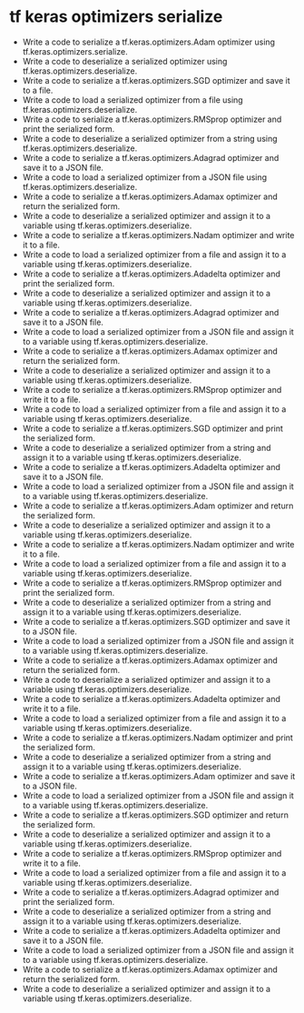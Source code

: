 # tf keras optimizers serialize

- Write a code to serialize a tf.keras.optimizers.Adam optimizer using tf.keras.optimizers.serialize.
- Write a code to deserialize a serialized optimizer using tf.keras.optimizers.deserialize.
- Write a code to serialize a tf.keras.optimizers.SGD optimizer and save it to a file.
- Write a code to load a serialized optimizer from a file using tf.keras.optimizers.deserialize.
- Write a code to serialize a tf.keras.optimizers.RMSprop optimizer and print the serialized form.
- Write a code to deserialize a serialized optimizer from a string using tf.keras.optimizers.deserialize.
- Write a code to serialize a tf.keras.optimizers.Adagrad optimizer and save it to a JSON file.
- Write a code to load a serialized optimizer from a JSON file using tf.keras.optimizers.deserialize.
- Write a code to serialize a tf.keras.optimizers.Adamax optimizer and return the serialized form.
- Write a code to deserialize a serialized optimizer and assign it to a variable using tf.keras.optimizers.deserialize.
- Write a code to serialize a tf.keras.optimizers.Nadam optimizer and write it to a file.
- Write a code to load a serialized optimizer from a file and assign it to a variable using tf.keras.optimizers.deserialize.
- Write a code to serialize a tf.keras.optimizers.Adadelta optimizer and print the serialized form.
- Write a code to deserialize a serialized optimizer and assign it to a variable using tf.keras.optimizers.deserialize.
- Write a code to serialize a tf.keras.optimizers.Adagrad optimizer and save it to a JSON file.
- Write a code to load a serialized optimizer from a JSON file and assign it to a variable using tf.keras.optimizers.deserialize.
- Write a code to serialize a tf.keras.optimizers.Adamax optimizer and return the serialized form.
- Write a code to deserialize a serialized optimizer and assign it to a variable using tf.keras.optimizers.deserialize.
- Write a code to serialize a tf.keras.optimizers.RMSprop optimizer and write it to a file.
- Write a code to load a serialized optimizer from a file and assign it to a variable using tf.keras.optimizers.deserialize.
- Write a code to serialize a tf.keras.optimizers.SGD optimizer and print the serialized form.
- Write a code to deserialize a serialized optimizer from a string and assign it to a variable using tf.keras.optimizers.deserialize.
- Write a code to serialize a tf.keras.optimizers.Adadelta optimizer and save it to a JSON file.
- Write a code to load a serialized optimizer from a JSON file and assign it to a variable using tf.keras.optimizers.deserialize.
- Write a code to serialize a tf.keras.optimizers.Adam optimizer and return the serialized form.
- Write a code to deserialize a serialized optimizer and assign it to a variable using tf.keras.optimizers.deserialize.
- Write a code to serialize a tf.keras.optimizers.Nadam optimizer and write it to a file.
- Write a code to load a serialized optimizer from a file and assign it to a variable using tf.keras.optimizers.deserialize.
- Write a code to serialize a tf.keras.optimizers.RMSprop optimizer and print the serialized form.
- Write a code to deserialize a serialized optimizer from a string and assign it to a variable using tf.keras.optimizers.deserialize.
- Write a code to serialize a tf.keras.optimizers.SGD optimizer and save it to a JSON file.
- Write a code to load a serialized optimizer from a JSON file and assign it to a variable using tf.keras.optimizers.deserialize.
- Write a code to serialize a tf.keras.optimizers.Adamax optimizer and return the serialized form.
- Write a code to deserialize a serialized optimizer and assign it to a variable using tf.keras.optimizers.deserialize.
- Write a code to serialize a tf.keras.optimizers.Adadelta optimizer and write it to a file.
- Write a code to load a serialized optimizer from a file and assign it to a variable using tf.keras.optimizers.deserialize.
- Write a code to serialize a tf.keras.optimizers.Nadam optimizer and print the serialized form.
- Write a code to deserialize a serialized optimizer from a string and assign it to a variable using tf.keras.optimizers.deserialize.
- Write a code to serialize a tf.keras.optimizers.Adam optimizer and save it to a JSON file.
- Write a code to load a serialized optimizer from a JSON file and assign it to a variable using tf.keras.optimizers.deserialize.
- Write a code to serialize a tf.keras.optimizers.SGD optimizer and return the serialized form.
- Write a code to deserialize a serialized optimizer and assign it to a variable using tf.keras.optimizers.deserialize.
- Write a code to serialize a tf.keras.optimizers.RMSprop optimizer and write it to a file.
- Write a code to load a serialized optimizer from a file and assign it to a variable using tf.keras.optimizers.deserialize.
- Write a code to serialize a tf.keras.optimizers.Adagrad optimizer and print the serialized form.
- Write a code to deserialize a serialized optimizer from a string and assign it to a variable using tf.keras.optimizers.deserialize.
- Write a code to serialize a tf.keras.optimizers.Adadelta optimizer and save it to a JSON file.
- Write a code to load a serialized optimizer from a JSON file and assign it to a variable using tf.keras.optimizers.deserialize.
- Write a code to serialize a tf.keras.optimizers.Adamax optimizer and return the serialized form.
- Write a code to deserialize a serialized optimizer and assign it to a variable using tf.keras.optimizers.deserialize.